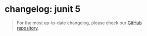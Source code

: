 # changelog: junit 5

> For the most up-to-date changelog, please check our [GitHub repository](https://https://github.com/qase-tms/qase-java/tree/main/qase-junit5-reporter/changelog.md).
